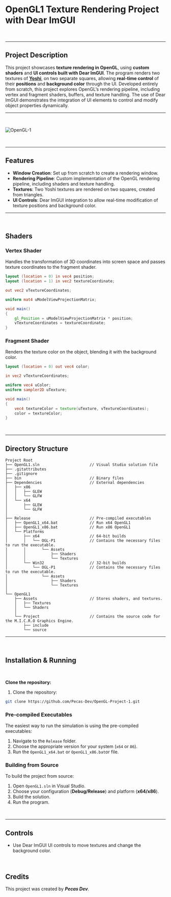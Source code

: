 # OpenGL1 Texture Rendering Project with Dear ImGUI

 <br>

---

## Project Description

This project showcases **texture rendering in OpenGL**, using **custom shaders** and **UI controls built with Dear ImGUI**. The program renders two textures of [**Yoshi**](https://play.nintendo.com/themes/friends/yoshi/), on two separate squares, allowing **real-time control** of their **positions** and **background color** through the UI. Developed entirely from scratch, this project explores OpenGL’s rendering pipeline, including vertex and fragment shaders, buffers, and texture handling. The use of Dear ImGUI demonstrates the integration of UI elements to control and modify object properties dynamically.

---

 <br>

![OpenGL-1](https://github.com/user-attachments/assets/cbee46eb-4128-4784-a489-d52392538533)

 <br>
 
--------------------------------

## Features

- **Window Creation**: Set up from scratch to create a rendering window.
- **Rendering Pipeline**: Custom implementation of the OpenGL rendering pipeline, including shaders and texture handling.
- **Textures**: Two Yoshi textures are rendered on two squares, created from triangles.
- **UI Controls**: Dear ImGUI integration to allow real-time modification of texture positions and background color.

---

 <br>

## Shaders

### Vertex Shader

Handles the transformation of 3D coordinates into screen space and passes texture coordinates to the fragment shader.

```glsl
layout (location = 0) in vec4 position;
layout (location = 1) in vec2 textureCoordinate;

out vec2 vTextureCoordinates;

uniform mat4 uModelViewProjectionMatrix;

void main()
{
    gl_Position = uModelViewProjectionMatrix * position;
    vTextureCoordinates = textureCoordinate;
}
```

### Fragment Shader

Renders the texture color on the object, blending it with the background color.

```glsl
layout (location = 0) out vec4 color;

in vec2 vTextureCoordinates;

uniform vec4 uColor;
uniform sampler2D uTexture;

void main()
{
    vec4 textureColor = texture(uTexture, vTextureCoordinates);
    color = textureColor;
}
```

 <br>

---

## Directory Structure

```
Project Root
├── OpenGL1.sln                      // Visual Studio solution file
├── .gitattributes
├── .gitignore
├── bin                              // Binary files
├── Dependencies                     // External dependencies
│   ├── x86
│   │   ├── GLEW
│   │   └── GLFW
│   └── x64
│       ├── GLEW
│       └── GLFW
│
├── Release                          // Pre-compiled executables
│   ├── OpenGL1_x64.bat              // Run x64 OpenGL1
│   ├── OpenGL1_x86.bat              // Run x86 OpenGL1
│   └── Platforms
│       ├── x64                      // 64-bit builds
│       │   └── OGL-P1               // Contains the necessary files to run the executable.
│       │       └── Assets
│       │           ├── Shaders
│       │           └── Textures
│       └── Win32                    // 32-bit builds
│           └── OGL-P1               // Contains the necessary files to run the executable.
│               └── Assets
│                   ├── Shaders
│                   └── Textures
│
└── OpenGL1
    ├── Assets                       // Stores shaders, and textures.
    │   ├── Textures
    │   └── Shaders
    │
    └── Project                      // Contains the source code for the M.I.C.R.O Graphics Engine.
        ├── include
        └── source
```

---

<br>

## Installation & Running

<br>

**Clone the repository:**

1. Clone the repository:

```bash
git clone https://github.com/Pecas-Dev/OpenGL-Project-1.git
```

### Pre-compiled Executables

The easiest way to run the simulation is using the pre-compiled executables:

1. Navigate to the `Release` folder.
2. Choose the appropriate version for your system (`x64` or `86`).
3. Run the `OpenGL1_x64.bat` or `OpenGL1_x86.bat`or file.

### Building from Source

To build the project from source:

1. Open `OpenGL1.sln` in Visual Studio.
2. Choose your configuration (**Debug/Release**) and platform (**x64/x86**).
3. Build the solution.
4. Run the program.

<br>

---

## Controls

- Use Dear ImGUI UI controls to move textures and change the background color.

<br>

## Credits

This project was created by _**Pecas Dev**_.
